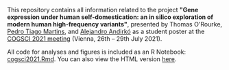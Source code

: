 This repository contains all information related to the project
**"Gene expression under human self-domestication: an in silico exploration of modern human high-frequency variants"**,
presented by Thomas O'Rourke, [Pedro Tiago Martins](https://ptmartins.info), and [Alejandro Andirkó](https://andirko.eu) as a student poster at the [COGSCI 2021 meeting](https://cognitivesciencesociety.org/cogsci-2021/)
(Vienna, 26th – 29th July 2021).

All code for analyses and figures is included as an R Notebook: [cogsci2021.Rmd](cogsci2021.Rmd). You can also view the HTML version [here](https://ptmartins.info/cogsci2021.nb).

